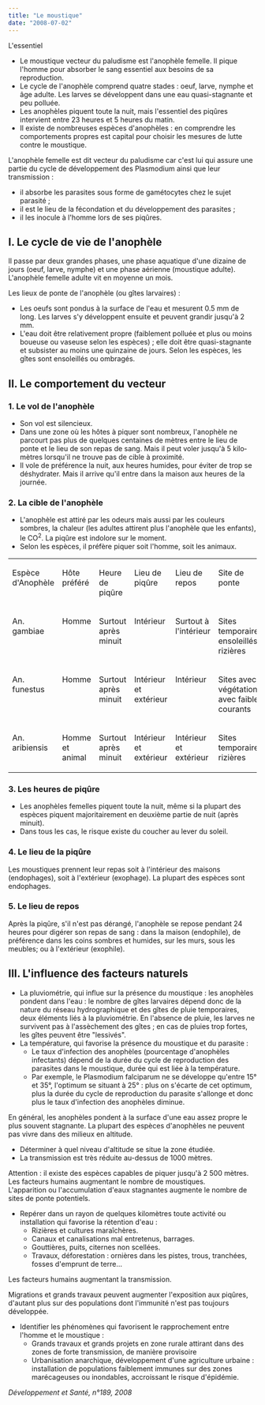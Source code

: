```yaml
---
title: "Le moustique"
date: "2008-07-02"
---
```


<div class="teaser"><p>L'essentiel</p>
<ul>
<li>Le moustique vecteur du paludisme est l'anophèle femelle. Il pique l'homme pour absorber le sang essentiel aux besoins de sa reproduction.</li>
<li>Le cycle de l'anophèle comprend quatre stades : oeuf, larve, nymphe et âge adulte. Les larves se développent dans une eau quasi-stagnante et peu polluée.</li>
<li>Les anophèles piquent toute la nuit, mais l'essentiel des piqûres intervient entre 23 heures et 5 heures du matin.</li>
<li>Il existe de nombreuses espèces d'anophèles : en comprendre les comportements propres est capital pour choisir les mesures de lutte contre le moustique.</li>
</ul>
<p>L'anophèle femelle est dit vecteur du paludis­me car c'est lui qui assure une partie du cycle de développement des Plasmodium ainsi que leur transmission :</p>
<ul>
<li>il absorbe les parasites sous forme de gamé­tocytes chez le sujet parasité ;</li>
<li>il est le lieu de la fécondation et du dévelop­pement des parasites ;</li>
<li>il les inocule à l'homme lors de ses piqûres.</li>
</ul></div>

## I. Le cycle de vie de l'anophèle

Il passe par deux grandes phases, une phase aquatique d'une dizaine de jours (oeuf, larve, nymphe) et une phase aérienne (moustique adulte). L'anophèle femelle adulte vit en moyenne un mois.

Les lieux de ponte de l'anophèle (ou gîtes larvaires) :

*   Les oeufs sont pondus à la surface de l'eau et mesurent 0.5 mm de long. Les larves s'y développent ensuite et peuvent grandir jusqu'à 2 mm.  
*   L'eau doit être relativement propre (faible­ment polluée et plus ou moins boueuse ou vaseuse selon les espèces) ; elle doit être quasi-stagnante et subsister au moins une quinzaine de jours. Selon les espèces, les gîtes sont ensoleillés ou ombragés.

## II. Le comportement du vecteur

### 1. Le vol de l'anophèle

*   Son vol est silencieux.  
*   Dans une zone où les hôtes à piquer sont nombreux, l'anophèle ne parcourt pas plus de quelques centaines de mètres entre le lieu de ponte et le lieu de son repas de sang. Mais il peut voler jusqu'à 5 kilo­mètres lorsqu'il ne trouve pas de cible à proximité.  
*   Il vole de préférence la nuit, aux heures humides, pour éviter de trop se déshydra­ter. Mais il arrive qu'il entre dans la maison aux heures de la journée.

### **2. La cible de l'anophèle**

*   L'anophèle est attiré par les odeurs mais aussi par les couleurs sombres, la chaleur (les adultes attirent plus l'anophèle que les enfants), le CO<sup>2</sup>. La piqûre est indolore sur le moment.  
*   Selon les espèces, il préfère piquer soit l'homme, soit les animaux.

<table>

<tbody>

<tr>

<td valign="top">

Espèce d'Anophèle

</td>

<td valign="top">

Hôte préféré

</td>

<td valign="top">

Heure de piqûre

</td>

<td valign="top">

Lieu de piqûre

</td>

<td valign="top">

Lieu de repos

</td>

<td valign="top">

Site de ponte

</td>

</tr>

<tr>

<td valign="top">

An. gambiae

</td>

<td valign="top">

Homme

</td>

<td valign="top">

Surtout après minuit

</td>

<td valign="top">

Intérieur

</td>

<td valign="top">

Surtout à l'intérieur

</td>

<td valign="top">

Sites temporaires ensoleillés, rizières

</td>

</tr>

<tr>

<td valign="top">

An. funestus

</td>

<td valign="top">

Homme

</td>

<td valign="top">

Surtout après minuit

</td>

<td valign="top">

Intérieur et extérieur

</td>

<td valign="top">

Intérieur

</td>

<td valign="top">

Sites avec végétations avec faibles courants

</td>

</tr>

<tr>

<td valign="top">

An. aribiensis

</td>

<td valign="top">

Homme et animal

</td>

<td valign="top">

Surtout après minuit

</td>

<td valign="top">

Intérieur et extérieur

</td>

<td valign="top">

Intérieur et extérieur

</td>

<td valign="top">

Sites temporaires, rizières

</td>

</tr>

</tbody>

</table>

### 3. Les heures de piqûre

*   Les anophèles femelles piquent toute la nuit, même si la plupart des espèces piquent majoritairement en deuxième par­tie de nuit (après minuit).  
*   Dans tous les cas, le risque existe du cou­cher au lever du soleil.

### 4. Le lieu de la piqûre

Les moustiques prennent leur repas soit à l'intérieur des maisons (endophages), soit à l'extérieur (exophage). La plupart des espèces sont endophages.

### 5. Le lieu de repos

Après la piqûre, s'il n'est pas dérangé, l'anophèle se repose pendant 24 heures pour digérer son repas de sang : dans la maison (endophile), de préférence dans les coins sombres et humides, sur les murs, sous les meubles; ou à l'extérieur (exophile).

## III. L'influence des facteurs naturels

*   La pluviométrie, qui influe sur la présence du moustique : les anophèles pondent dans l'eau : le nombre de gîtes larvaires dépend donc de la nature du réseau hydrographique et des gîtes de pluie temporaires, deux éléments liés à la pluviométrie. En l'absence de pluie, les larves ne survivent pas à l'assèchement des gîtes ; en cas de pluies trop fortes, les gîtes peuvent être "lessivés".  
*   La température, qui favorise la présence du moustique et du parasite :
    *   Le taux d'infection des anophèles (pour­centage d'anophèles infectants) dépend de la durée du cycle de reproduction des parasites dans le moustique, durée qui est liée à la température.  
    *   Par exemple, le Plasmodium falciparum ne se développe qu'entre 15° et 35°, l'op­timum se situant à 25° : plus on s'écarte de cet optimum, plus la durée du cycle de reproduction du parasite s'allonge et donc plus le taux d'infection des ano­phèles diminue.

En général, les anophèles pondent à la surfa­ce d'une eau assez propre le plus souvent stag­nante. La plupart des espèces d'anophèles ne peuvent pas vivre dans des milieux en altitude.

*   Déterminer à quel niveau d'altitude se situe la zone étudiée.  
*   La transmission est très réduite au-dessus de 1000 mètres.

Attention : il existe des espèces capables de piquer jusqu'à 2 500 mètres. Les facteurs humains augmentant le nombre de moustiques.  
L'apparition ou l'accumulation d'eaux stag­nantes augmente le nombre de sites de ponte potentiels.

*   Repérer dans un rayon de quelques kilo­mètres toute activité ou installation qui favo­rise la rétention d'eau :
    *   Rizières et cultures maraîchères.  
    *   Canaux et canalisations mal entretenus, barrages.  
    *   Gouttières, puits, citernes non scellées.  
    *   Travaux, déforestation : ornières dans les pistes, trous, tranchées, fosses d'emprunt de terre...

Les facteurs humains augmentant la transmis­sion.

Migrations et grands travaux peuvent aug­menter l'exposition aux piqûres, d'autant plus sur des populations dont l'immunité n'est pas toujours développée.

*   Identifier les phénomènes qui favorisent le rapprochement entre l'homme et le mous­tique :
    *   Grands travaux et grands projets en zone rurale attirant dans des zones de forte transmission, de manière provisoire
    *   Urbanisation anarchique, développement d'une agriculture urbaine : installation de populations faiblement immunes sur des zones marécageuses ou inondables, accroissant le risque d'épidémie.

_Développement et Santé, n°189, 2008_